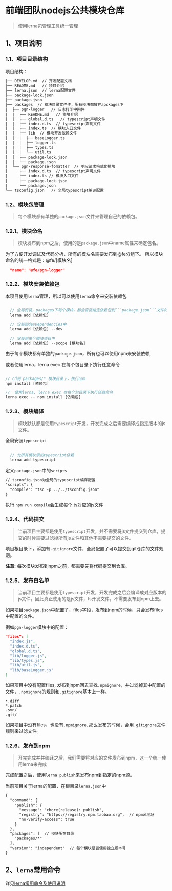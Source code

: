 # 前端团队nodejs公共模块仓库

> 使用lerna包管理工具统一管理

## 1、项目说明

### 1.1、项目目录结构

项目结构：
```txt
├── DEVELOP.md  // 开发配置文档
├── README.md   // 项目介绍
├── lerna.json  // lerna配置文件
├── package-lock.json
├── package.json 
├── packages  // 模块目录文件件，所有模块都放在apckages下
|  ├── pgn-logger   // 日志打印中间件
|  |  ├── README.md   // 模块介绍
|  |  ├── global.d.ts   // typescript声明文件
|  |  ├── index.d.ts  // typescript声明文件
|  |  ├── index.ts  // 模块入口文件
|  |  ├── lib  // 模块开发依赖文件
|  |  |  ├── baseLogger.ts
|  |  |  ├── logger.ts
|  |  |  ├── types.ts
|  |  |  └── util.ts
|  |  ├── package-lock.json
|  |  └── package.json
|  └── pgn-response-fomatter  // 响应请求格式化模块
|     ├── index.d.ts  // typescript声明文件
|     ├── index.ts // 模块入口文件
|     ├── package-lock.json
|     └── package.json
└── tsconfig.json   // 全局typescript编译配置
```

### 1.2、模块包管理

> 每个模块都有单独的```package.json```文件来管理自己的依赖包。

### 1.2.1、模块命名

> 模块发布到npm之后，使用的是```package.json```中name属性来确定包名。

为了方便开发调试及代码分析，所有的模块名需要发布到@fe分组下。
所以模块命名的统一格式是：@fe/[模块名]

```json
  "name": "@fe/pgn-logger"
```

### 1.2.2、模块安装依赖包

本项目使用```lerna```管理，所以可以使用```lerna```命令来安装依赖包

```javascript

  // 全局安装，packages下每个模块，都会安装指定依赖包到```package.json```文件的dependencies中
  lerna add [依赖包]

  // 安装到devDependencies中
  lerna add [依赖包] --dev

  // 安装到单个模块项目中
  lerna add [依赖包] --scope [模块名]

```

由于每个模块都有单独的```package.json```，所有也可以使用npm来安装依赖, 

或者使用lerna，lerna exec 在每个包目录下执行任意命令

```javascript

// cd到 packages/* 模块目录下，执行npm
npm install [依赖包]

//  使用lerna, lerna exec 在每个包目录下执行任意命令
lerna exec -- npm install [依赖包]

```

### 1.2.3、模块编译

> 模块默认都是使用```typescript```开发，开发完成之后需要编译成指定版本的js文件。

全局安装```typescript```

```javascript
  
  // 为所有模块添加typescript依赖
  lerna add typescript

```

定义```package.json```中的```scripts```

```txt
// tsconfig.json为全局的typescript编译配置
"scripts": {
  "compile": "tsc -p ../../tsconfig.json"
}
```
执行 ```npm run compile```会生成每个.ts对应的js文件

### 1.2.4、代码提交

> 当前项目主要都是使用```typescript```开发，并不需要将js文件提交到仓库，提交的时候需要过滤掉所有js文件和其他不需要提交的文件。

项目根目录下，添加有```.gitignore```文件，全局配置了可以提交到git仓库的文件规则。

**注意:** 每次模块发布到npm之前，都需要先将代码提交到仓库。

### 1.2.5、发布白名单

> 当前项目主要都是使用```typescript```开发，开发完成之后会编译成对应版本的js文件，因此真正使用的是js文件，ts开发文件，不需要发布到npm上去。

如果项目```package.json```中配置了，files字段，发布到npm的时候，只会发布files中配置的文件。

例如```pgn-logger```模块中的配置：

```json
"files": [
  "index.js",
  "index.d.ts",
  "global.d.ts",
  "lib/logger.js",
  "lib/types.js",
  "lib/util.js",
  "lib/baseLogger.js"
]
```

如果项目中没有配置files, 发布到npm回去查找```.npmignore```，并过滤掉其中配置的文件，```.npmignore```的规则和```.gitignore```基本上一样。

```
*.diff
*.patch
.svn/
.git/
```

如果项目中没有files，也没有```.npmignore```, 那么发布的时候，会用```.gitignore```文件规则来过滤文件。

### 1.2.6、发布到npm
> 开完完成并并编译之后，我们需要将对应的文件发布到npm，这一个统一使用lerna来完成

完成配置之后，使用```lerna publish```来发布npm到指定的npm源。

当前项目关于lerna的配置，在根目录```lerna.json```中

```txt
{
  "command": {  
    "publish": {  
      "message": "chore(release): publish",
      "registry": "https://registry.npm.taobao.org",  // npm源地址
      "no-verify-access": true
    }
  },
  "packages": [  // 模块所在目录
    "packages/*"
  ],
  "version": "independent"  // 每个模块是否使用独立版本号
}
```

## 2、```lerna```常用命令

详见[lerna常用命令及使用说明](https://www.jianshu.com/p/8b7e6025354b)
